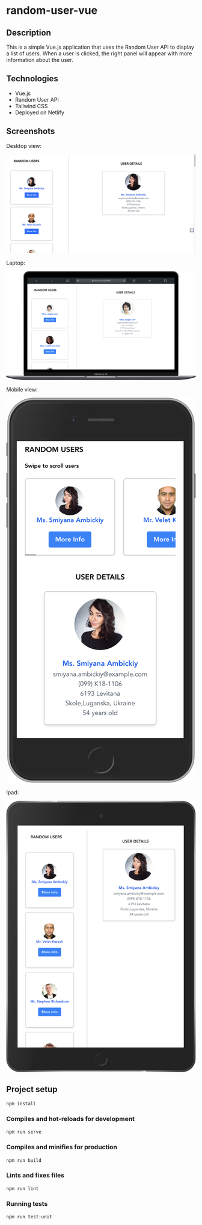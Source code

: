 # random-user-vue

## Description

This is a simple Vue.js application that uses the Random User API to display a list of users. When a user is clicked, the right panel will appear with more information about the user.

## Technologies

- Vue.js
- Random User API
- Tailwind CSS
- Deployed on Netlify

## Screenshots

Desktop view:

![alt text](./src/assets/images/desktop.png)

Laptop:

![alt text](./src/assets/images/laptop.png)

Mobile view:

![alt text](./src/assets/images/mobile.png)

Ipad:

![alt text](./src/assets/images/ipad-1.png)

## Project setup

```
npm install
```

### Compiles and hot-reloads for development

```
npm run serve
```

### Compiles and minifies for production

```
npm run build
```

### Lints and fixes files

```
npm run lint
```

### Running tests

```
npm run test:unit
```
